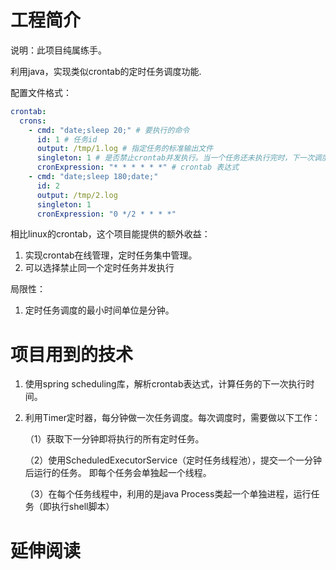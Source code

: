 # 工程简介
说明：此项目纯属练手。

利用java，实现类似crontab的定时任务调度功能.

配置文件格式：
```yaml
crontab:
  crons:
    - cmd: "date;sleep 20;" # 要执行的命令
      id: 1 # 任务id
      output: /tmp/1.log # 指定任务的标准输出文件
      singleton: 1 # 是否禁止crontab并发执行。当一个任务还未执行完时，下一次调度时无需再运行
      cronExpression: "* * * * * *" # crontab 表达式
    - cmd: "date;sleep 180;date;"
      id: 2
      output: /tmp/2.log
      singleton: 1
      cronExpression: "0 */2 * * * *"
```
相比linux的crontab，这个项目能提供的额外收益：
1. 实现crontab在线管理，定时任务集中管理。
2. 可以选择禁止同一个定时任务并发执行

局限性：
1. 定时任务调度的最小时间单位是分钟。

# 项目用到的技术
1. 使用spring scheduling库，解析crontab表达式，计算任务的下一次执行时间。
2. 利用Timer定时器，每分钟做一次任务调度。每次调度时，需要做以下工作：

    （1）获取下一分钟即将执行的所有定时任务。
      
    （2）使用ScheduledExecutorService（定时任务线程池），提交一个一分钟后运行的任务。
   即每个任务会单独起一个线程。
   
    （3）在每个任务线程中，利用的是java Process类起一个单独进程，运行任务（即执行shell脚本）
# 延伸阅读

